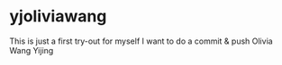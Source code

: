 # yjoliviawang
This is just a first try-out for myself
I want to do a commit & push
Olivia Wang
Yijing